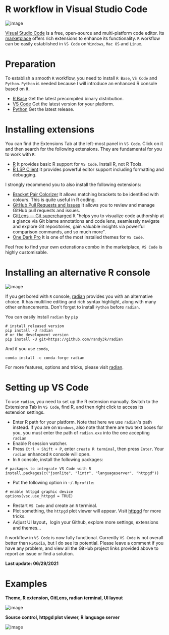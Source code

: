 # R workflow in Visual Studio Code
![image](https://user-images.githubusercontent.com/57348932/123850783-b5f45d80-d91a-11eb-8ebc-c51180af8073.png)

[Visual Studio Code](https://github.com/microsoft/vscode) is a free, open-source and multi-platform code editor. Its [marketplace](https://marketplace.visualstudio.com/vscode) offers rich extensions to enhance its functionality. `R` workflow can be easily established in `VS Code` on `Windows`, `Mac OS` and `Linux`.


# Preparation
To establish a smooth `R` workflow, you need to install `R Base`, `VS Code` and `Python`. `Python` is needed because I will introduce an enhanced R console based on it.
- [R Base](https://cran.r-project.org/) Get the latest precompiled binary distribution. 
- [VS Code](https://code.visualstudio.com/)  Get the latest version for your platform.
- [Python](https://www.python.org/)  Get the latest release.

# Installing extensions
You can find the Extensions Tab at the left-most panel in `VS Code`. Click on it and then search for the following extensions. They are fundamental for you to work with `R`:
- [R](https://github.com/Ikuyadeu/vscode-R) It provides basic R support for `VS Code`. Install R, not R Tools.
- [R LSP Client](https://github.com/REditorSupport/languageserver) It provides powerful editor support including formatting and debugging.


I strongly recommend you to also install the following extensions:
- [Bracket Pair Colorizer](https://marketplace.visualstudio.com/items?itemName=CoenraadS.bracket-pair-colorizer) It allows matching brackets to be identified with colours. This is quite useful in R coding.
- [GitHub Pull Requests and Issues](https://marketplace.visualstudio.com/items?itemName=GitHub.vscode-pull-request-github) It allows you to review and manage GitHub pull requests and issues.
- [GitLens — Git supercharged](https://github.com/eamodio/vscode-gitlens) It "helps you to visualize code authorship at a glance via Git blame annotations and code lens, seamlessly navigate and explore Git repositories, gain valuable insights via powerful comparison commands, and so much more".
- [One Dark Pro](https://marketplace.visualstudio.com/items?itemName=zhuangtongfa.Material-theme) It is one of the most installed themes for `VS Code`.

Feel free to find your own extenstions combo in the marketplace, `VS Code` is highly customisable.

# Installing an alternative R console
![image](https://user-images.githubusercontent.com/57348932/123850591-834a6500-d91a-11eb-8f98-7a0d027b932a.png)

If you get bored with `R` console, [radian](https://github.com/randy3k/radian) provides you with an alternative choice. It has multiline editing and rich syntax highlight, along with many other enhancements. Don't forget to install `Python` before `radian`.

You can easily install `radian` by `pip`
```
# install released version
pip install -U radian
# or the development version
pip install -U git+https://github.com/randy3k/radian
```
And if you use `conda`,
```
conda install -c conda-forge radian
```

For more features, options and tricks, please visit [radian](https://github.com/randy3k/radian).

# Setting up VS Code
To use `radian`, you need to set up the R extension manually. Switch to the Extensions Tab in `VS Code`, find R, and then right click to access its extension settings.

- Enter R path for your platform. Note that here we use `radian`'s path instead. If you are on `Windows`, also note that there are two text boxes for you, you must enter the path of `radian.exe` into the one accepting `radian`
- Enable R session watcher.
- Press `Ctrl + Shift + P`, enter `create R terminal`, then press `Enter`. Your `radian` enhanced `R` console will open.
- In `R` console, install the following packages:
```
# packages to integrate VS Code with R
install.packages(c("jsonlite", "lintr", "languageserver", "httpgd"))
```
- Put the following option in `~/.Rprofile`:
```
# enable httpgd graphic device
options(vsc.use_httpgd = TRUE)
```
- Restart `VS Code` and create an `R` terminal.
- Plot something, the `httpgd` plot viewer will appear. Visit [httpgd](https://github.com/nx10/httpgd) for more tricks.
- Adjust UI layout，login your Github, explore more settings, extensions and themes...

`R` workflow in `VS Code` is now fully functional. Currently `VS Code` is not overall better than `RStudio`, but I do see its potential. Please leave a comment if you have any problem, and view all the GitHub project links provided above to report an issue or find a solution.

**Last update: 06/29/2021**

# Examples
**Theme, R extension, GitLens, radian terminal, UI layout**

![image](https://user-images.githubusercontent.com/57348932/123862034-22c22480-d928-11eb-96d4-49052e9a0579.png)

**Source control, httpgd plot viewer, R language server**

![image](https://user-images.githubusercontent.com/57348932/123862403-995f2200-d928-11eb-914c-4210b310e8f2.png)

